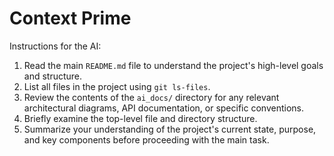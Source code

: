 # Context Prime

Instructions for the AI:
1. Read the main `README.md` file to understand the project's high-level goals and structure.
2. List all files in the project using `git ls-files`.
3. Review the contents of the `ai_docs/` directory for any relevant architectural diagrams, API documentation, or specific conventions.
4. Briefly examine the top-level file and directory structure.
5. Summarize your understanding of the project's current state, purpose, and key components before proceeding with the main task.
